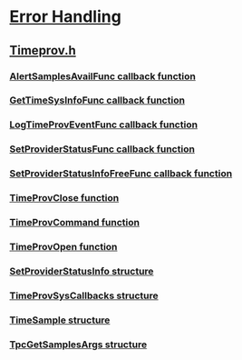 # [Error Handling](../_debug/index.md)
## [Timeprov.h](index.md)
### [AlertSamplesAvailFunc callback function](../timeprov/nc-timeprov-alertsamplesavailfunc.md)
### [GetTimeSysInfoFunc callback function](../timeprov/nc-timeprov-gettimesysinfofunc.md)
### [LogTimeProvEventFunc callback function](../timeprov/nc-timeprov-logtimeproveventfunc.md)
### [SetProviderStatusFunc callback function](../timeprov/nc-timeprov-setproviderstatusfunc.md)
### [SetProviderStatusInfoFreeFunc callback function](../timeprov/nc-timeprov-setproviderstatusinfofreefunc.md)
### [TimeProvClose function](../timeprov/nf-timeprov-timeprovclose.md)
### [TimeProvCommand function](../timeprov/nf-timeprov-timeprovcommand.md)
### [TimeProvOpen function](../timeprov/nf-timeprov-timeprovopen.md)
### [SetProviderStatusInfo structure](../timeprov/ns-timeprov-setproviderstatusinfo.md)
### [TimeProvSysCallbacks structure](../timeprov/ns-timeprov-timeprovsyscallbacks.md)
### [TimeSample structure](../timeprov/ns-timeprov-timesample.md)
### [TpcGetSamplesArgs structure](../timeprov/ns-timeprov-tpcgetsamplesargs.md)
